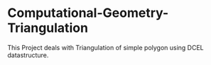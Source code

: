 # Computational-Geometry-Triangulation
This Project deals with Triangulation of simple polygon using DCEL datastructure.
